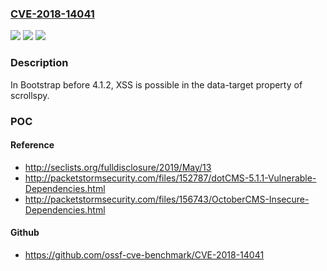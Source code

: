 ### [CVE-2018-14041](https://cve.mitre.org/cgi-bin/cvename.cgi?name=CVE-2018-14041)
![](https://img.shields.io/static/v1?label=Product&message=n%2Fa&color=blue)
![](https://img.shields.io/static/v1?label=Version&message=n%2Fa&color=blue)
![](https://img.shields.io/static/v1?label=Vulnerability&message=n%2Fa&color=brighgreen)

### Description

In Bootstrap before 4.1.2, XSS is possible in the data-target property of scrollspy.

### POC

#### Reference
- http://seclists.org/fulldisclosure/2019/May/13
- http://packetstormsecurity.com/files/152787/dotCMS-5.1.1-Vulnerable-Dependencies.html
- http://packetstormsecurity.com/files/156743/OctoberCMS-Insecure-Dependencies.html

#### Github
- https://github.com/ossf-cve-benchmark/CVE-2018-14041

